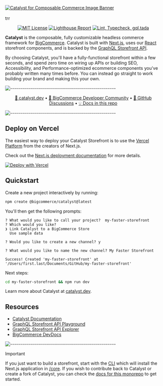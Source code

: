 <a href="https://catalyst.dev" target="_blank" rel="noopener norerrer">
  <img src="https://storage.googleapis.com/bigcommerce-developers/images/catalyst_readme_banner.png" alt="Catalyst for Composable Commerce Image Banner" title="Catalyst">
</a>

<br />
<br />
trr
<div align="center">

[![MIT License](https://img.shields.io/github/license/bigcommerce/catalyst)](LICENSE.md)
[![Lighthouse Report](https://github.com/bigcommerce/catalyst/actions/workflows/lighthouse.yml/badge.svg)](https://github.com/bigcommerce/catalyst/actions/workflows/lighthouse.yml) [![Lint, Typecheck, gql.tada](https://github.com/bigcommerce/catalyst/actions/workflows/basic.yml/badge.svg)](https://github.com/bigcommerce/catalyst/actions/workflows/basic.yml)

</div>

**Catalyst** is the composable, fully customizable headless commerce framework for
[BigCommerce](https://www.bigcommerce.com/). Catalyst is built with [Next.js](https://nextjs.org/), uses
our [React](https://react.dev/) storefront components, and is backed by the
[GraphQL Storefront API](https://developer.bigcommerce.com/docs/storefront/graphql).

By choosing Catalyst, you'll have a fully-functional storefront within a few seconds, and spend zero time on wiring
up APIs or building SEO, Accessibility, and Performance-optimized ecommerce components you've probably written many
times before. You can instead go straight to work building your brand and making this your own.

![-----------------------------------------------------](https://storage.googleapis.com/bigcommerce-developers/images/catalyst_readme_hr.png)

<p align="center">
 <a href="https://www.catalyst.dev">🚀 catalyst.dev</a> •
 <a href="https://developer.bigcommerce.com/community">🤗 BigCommerce Developer Community</a> •
 <a href="https://github.com/bigcommerce/catalyst/discussions">💬 GitHub Discussions</a> •
 <a href="/docs">💡 Docs in this repo</a>
</p>

![-----------------------------------------------------](https://storage.googleapis.com/bigcommerce-developers/images/catalyst_readme_hr.png)


## Deploy on Vercel

The easiest way to deploy your Catalyst Storefront is to use the [Vercel Platform](https://vercel.com/new) from the creators of Next.js.

Check out the [Next.js deployment documentation](https://nextjs.org/docs/deployment) for more details.

<div align="left">
  <a href="https://vercel.com/new/clone?repository-url=https://github.com/bigcommerce/catalyst&root-directory=core&project-name=my-catalyst-storefront&repository-name=my-catalyst-storefront&integration-ids=oac_nsrwzogJLEFglVwt2060kB0y&external-id=catalyst&demo-title=BigCommerce+Catalyst+with+Vercel&demo-description=Create+a+BigCommerce+Catalyst+Storefront+and+Deploy+to+Vercel&demo-url=catalyst-demo.site&demo-image=https://storage.googleapis.com/s.mkswft.com/RmlsZTozODgzZmY3Yy1hNmVlLTQ1MGUtYjRkMS1mMjEyNzgxNjk5MTY%3D/Social-image-Catalyst.png"><img src="https://vercel.com/button" alt="Deploy with Vercel"/></a>
</div>

## Quickstart

Create a new project interactively by running:

```bash
npm create @bigcommerce/catalyst@latest
```

You'll then get the following prompts:

```console
? What would you like to call your project?  my-faster-storefront
? Which would you like?
❯ Link Catalyst to a BigCommerce Store
  Use sample data

? Would you like to create a new channel? y

? What would you like to name the new channel? My Faster Storefront

Success! Created 'my-faster-storefront' at '/Users/first.last/Documents/GitHub/my-faster-storefront'
```

Next steps:

```bash
cd my-faster-storefront && npm run dev
```

Learn more about Catalyst at [catalyst.dev](https://catalyst.dev).

## Resources

- [Catalyst Documentation](https://catalyst.dev/docs/)
- [GraphQL Storefront API Playground](https://developer.bigcommerce.com/graphql-storefront/playground)
- [GraphQL Storefront API Explorer](https://developer.bigcommerce.com/graphql-storefront/explorer)
- [BigCommerce DevDocs](https://developer.bigcommerce.com/docs/build)

![-----------------------------------------------------](https://storage.googleapis.com/bigcommerce-developers/images/catalyst_readme_hr.png)

> [!IMPORTANT]
> If you just want to build a storefront, start with the [CLI](#quickstart) which will install the Next.js application in [/core](/core/).
> If you wish to contribute back to Catalyst or create a fork of Catalyst, you can check the [docs for this monorepo](https://catalyst.dev/docs/monorepo) to get started.

